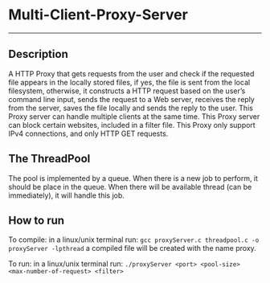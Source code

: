 # Multi-Client-Proxy-Server
---

## Description
A HTTP Proxy that gets requests from the user and check if the requested file appears in the locally stored files, if yes, 
the file is sent from the local filesystem, otherwise, it constructs a HTTP request based on the user’s 
command line input, sends the request to a Web server, receives the reply from the server, saves the 
file locally and sends the reply to the user.
This Proxy server can handle multiple clients at the same time.
This Proxy server can block certain websites, included in a filter file.
This Proxy only support IPv4 connections, and only HTTP GET requests.

## The ThreadPool
The pool is implemented by a queue. When there is a new job to perform, it should be place in the queue. When there will be available thread (can be immediately), it will handle this job.


## How to run
To compile: 
in a linux/unix terminal run: `gcc proxyServer.c threadpool.c -o proxyServer -lpthread`
a compiled file will be created with the name proxy.

To run:
in a linux/unix terminal run: `./proxyServer <port> <pool-size> <max-number-of-request> <filter>`

